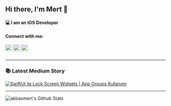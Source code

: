 ## Hi there, I'm Mert 👋


#### 💻  I am an iOS Developer

#### Connect with me:

[<img align="left" alt="akbasmert | LinkedIn" width="22px" src="https://www.svgrepo.com/show/448234/linkedin.svg" />][linkedin]
[<img align="left" alt="akbasmert | Medium" width="22px" src="https://www.svgrepo.com/show/364653/medium-logo-fill.svg" />][medium]
[<img align="left" alt="akbasmert | Twitter" width="22px" src="https://www.svgrepo.com/show/475689/twitter-color.svg" />][twitter]

<br />
<br />

---

### 📚 Latest Medium Story
[![SwiftUI ile Lock Screen Widgets | App Groups Kullanımı](https://miro.medium.com/v2/resize:fit:1400/format:webp/1*EjJUKPo9DXpdbjW6y7je3Q.png)](https://medium.com/@mertma246/swiftui-ile-lock-screen-widgets-app-groups-kullan%C4%B1m%C4%B1-28b4d0e965a9)

---

<img align="left" alt="akbasmert's Github Stats" src="https://github-readme-stats.vercel.app/api?username=akbasmert&show_icons=true&hide_border=true" />

[medium]: https://medium.com/@mert.ma246
[twitter]: https://twitter.com/_akbasmert
[linkedin]: https://www.linkedin.com/in/mert-akba%C5%9F-006398171
